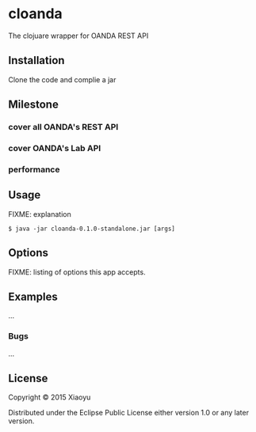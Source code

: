 # cloanda

The clojuare wrapper for OANDA REST API

## Installation

Clone the code and complie a jar

## Milestone
### cover all OANDA's REST API
### cover OANDA's Lab API
### performance 


## Usage

FIXME: explanation

    $ java -jar cloanda-0.1.0-standalone.jar [args]

## Options

FIXME: listing of options this app accepts.

## Examples

...

### Bugs

...

## License

Copyright © 2015 Xiaoyu

Distributed under the Eclipse Public License either version 1.0 or any later version.


